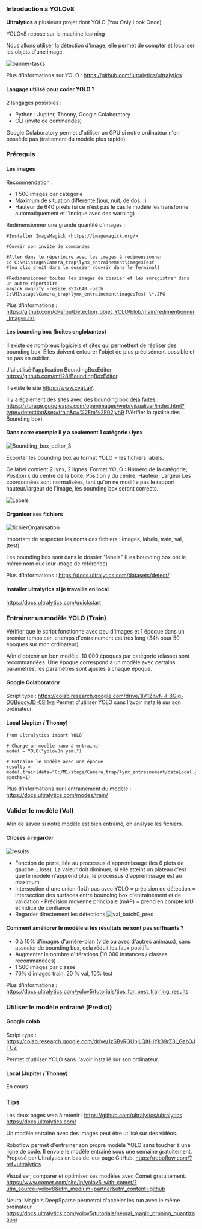 ### Introduction à YOLOv8

**Ultralytics** a plusieurs projet dont YOLO (You Only Look Once)

YOLOv8 repose sur le machine learning

Nous allons utiliser la détection d'image, elle permet de compter et localiser les objets d'une image.

![banner-tasks](https://github.com/cPerou/Tuto_YOLO/assets/137327551/889c9dde-a651-4293-ae9a-e6eaef94f6d0)

Plus d'informations sur YOLO :
<https://github.com/ultralytics/ultralytics>

#### Langage utilisé pour coder YOLO ?

2 langages possibles : 
- Python : Jupiter, Thonny, Google Colaboratory
- CLI (invite de commandes)

Google Colaboratory permet d'utiliser un GPU si notre ordinateur n'en possède pas (traitement du modèle plus rapide).

### Prérequis

#### Les images

Recommendation : 
- 1 500 images par catégorie
- Maximum de situation
différente (jour, nuit, de dos...)
- Hauteur de 640 pixels (si ce n'est
pas le cas le modèle les transforme automatiquement et l'indique avec
des warning)

Redimensionner une grande quantité d'images :

```{bash}
#Installer ImageMagick <https://imagemagick.org/>

#Ouvrir son invite de commandes

#Aller dans le répertoire avec les images à redimensionner 
cd C:\M1\stage\Camera_trap\lynx_entrainement\imagesTest
#(ou clic droit dans le dossier /ouvrir dans le Terminal)

#Redimensionner toutes les images du dossier et les enregistrer dans un autre répertoire
magick mogrify -resize 853x640 -path C:\M1\stage\Camera_trap\lynx_entrainement\imagesTest \*.JPG
```

Plus d'informations :
<https://github.com/cPerou/Detection_objet_YOLO/blob/main/redimentionner_images.txt>

#### Les bounding box (boites englobantes)

Il existe de nombreux logiciels et sites qui permettent de réaliser des
bounding box. Elles doivent entourer l'objet de plus précisément
possible et ne pas en oublier.

J'ai utilisé l'application BoundingBoxEditor
<https://github.com/mfl28/BoundingBoxEditor>.

Il existe le site <https://www.cvat.ai/>.

Il y a également des sites avec des bounding box déjà faites :
<https://storage.googleapis.com/openimages/web/visualizer/index.html?type=detection&set=train&c=%2Fm%2F02jvh9>
(Vérifier la qualité des Bounding box)

#### Dans notre exemple il y a seulement 1 catégorie : lynx

![Boundiing_box_editor_3](https://github.com/cPerou/Tuto_YOLO/assets/137327551/c46d792c-7627-4056-bac1-49709a84f4ca)

Exporter les bounding box au format YOLO = les fichiers labels.

Ce label contient 2 lynx, 2 lignes.
Format YOLO : Numéro de la catégorie; Position x du centre de la boite;
Position y du centre; Hauteur; Largeur
Les coordonnées sont normalisées, tant qu'on ne modifie pas le rapport
hauteur/largeur de l'image, les bounding box seront corrects.

![Labels](https://github.com/cPerou/Tuto_YOLO/assets/137327551/e6bbf7c6-0e08-4299-9422-1b3098a8994f)

#### Organiser ses fichiers

![fichierOrganisation](https://github.com/cPerou/Tuto_YOLO/assets/137327551/78898fe1-e5c5-4197-b8a5-ae35d4bc15e6)

Important de respecter les noms des fichiers : images, labels, train,
val, (test).

Les bounding box sont dans le dossier "labels" (Les bounding box ont le
même nom que leur image de référence)

Plus d'informations : <https://docs.ultralytics.com/datasets/detect/>

#### Installer ultralytics si je travaille en local

<https://docs.ultralytics.com/quickstart>

### Entrainer un modèle YOLO (Train)

Vérifier que le script fonctionne avec peu d'images et 1 époque dans un
premier temps car le temps d'entrainement est très long (34h pour 50
époques sur mon ordinateur).

Afin d'obtenir un bon modèle, 10 000 époques par catégorie (classe) sont
recommandées.
Une époque correspond à un modèle avec certains paramètres, les
paramètres sont ajustés à chaque époque.

#### Google Colaboratory

Script type :
<https://colab.research.google.com/drive/1lV1ZKvf--I-8Glg-DGBuocyJD-0SI1va>
Permet d'utiliser YOLO sans l'avoir installé sur son ordinateur.

#### Local (Jupiter / Thonny)

```{bash}
from ultralytics import YOLO

# Charge un modèle nano à entrainer
model = YOLO("yolov8n.yaml")

# Entraine le modèle avec une époque
results = model.train(data="C:/M1/stage/Camera_trap/lynx_entrainement/dataLocal.yaml", epochs=1)  
```

Plus d'informations sur l'entrainement du modèle :
<https://docs.ultralytics.com/modes/train/>

### Valider le modèle (Val)

Afin de savoir si notre modèle est bien entrainé, on analyse les
fichiers.

#### Choses à regarder

![results](https://github.com/cPerou/Tuto_YOLO/assets/137327551/4b1b12d1-7384-4eae-a830-1d1a67ae0403) 
- Fonction de perte, liée au processus d'apprentissage (les 6 plots de
gauche ...loss).
La valeur doit diminuer, si elle atteint un plateau c'est que le modèle
n'apprend plus, le processus d'apprentissage est au maximum.
- Intersection d'une union (IoU) pas avec YOLO = précision de détection
= intersection des surfaces entre bounding box d'entrainement et de
validation - Précision moyenne principale (mAP) = prend en compte IoU et
indice de confiance
- Regarder directement les détections
![val_batch0_pred](https://github.com/cPerou/Tuto_YOLO/assets/137327551/aca582ee-b5bc-47b3-95fb-d2f5719e918f)

#### Comment améliorer le modèle si les résultats ne sont pas suffisants ?

-   0 à 10% d'images d'arrière-plan (vide ou avec d'autres animaux),
    sans associer de bounding box,
    cela réduit les faux positifs
-   Augmenter le nombre d'itérations (10 000 instances / classes
    recommandées)
-   1 500 images par classe
-   70% d'images train, 20 % val, 10% test

Plus d'informations :
<https://docs.ultralytics.com/yolov5/tutorials/tips_for_best_training_results>

### Utiliser le modèle entrainé (Predict)

#### Google colab

Script type :
<https://colab.research.google.com/drive/1zSByRGUnjLQltHIYk39rZ3i_Gab3JTUZ>

Permet d'utiliser YOLO sans l'avoir installé sur son ordinateur.

#### Local (Jupiter / Thonny)

En cours

### Tips

Les deux pages web à retenir :
<https://github.com/ultralytics/ultralytics>
<https://docs.ultralytics.com/>

Un modèle entrainé avec des images peut être utilisé sur des vidéos.

Roboflow permet d'entrainer son propre modèle YOLO sans toucher à une
ligne de code. Il envoie le modèle entrainé sous une semaine
gratuitement. Proposé par Ultralytics en bas de leur page GitHub.
<https://roboflow.com/?ref=ultralytics>

Visualiser, comparer et optimiser ses modèles avec Comet gratuitement.
<https://www.comet.com/site/lp/yolov5-with-comet/?utm_source=yolov8&utm_medium=partner&utm_content=github>

Neural Magic's DeepSparse permetrai d'acceler les run avec le même
ordinateur
<https://docs.ultralytics.com/yolov5/tutorials/neural_magic_pruning_quantization/>

